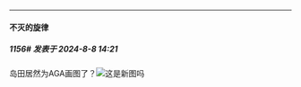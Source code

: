 ﻿
*****

####  不灭的旋律  
##### 1156#       发表于 2024-8-8 14:21

岛田居然为AGA画图了？<img src="https://static.saraba1st.com/image/smiley/face2017/091.png" referrerpolicy="no-referrer">这是新图吗

